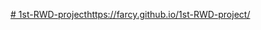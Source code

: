 [# 1st-RWD-project](https://farcy.github.io/1st-RWD-project/)https://farcy.github.io/1st-RWD-project/
